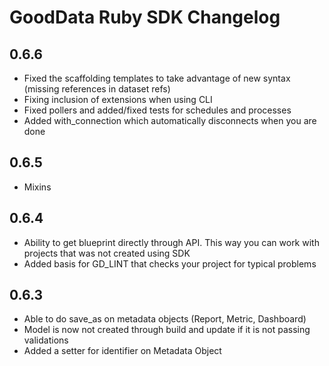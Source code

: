 # GoodData Ruby SDK Changelog

## 0.6.6
- Fixed the scaffolding templates to take advantage of new syntax (missing references in dataset refs) 
- Fixing inclusion of extensions when using CLI
- Fixed pollers and added/fixed tests for schedules and processes
- Added with_connection which automatically disconnects when you are done

## 0.6.5
- Mixins

## 0.6.4
- Ability to get blueprint directly through API. This way you can work with projects that was not created using SDK
- Added basis for GD_LINT that checks your project for typical problems

## 0.6.3
- Able to do save_as on metadata objects (Report, Metric, Dashboard)
- Model is now not created through build and update if it is not passing validations
- Added a setter for identifier on Metadata Object
